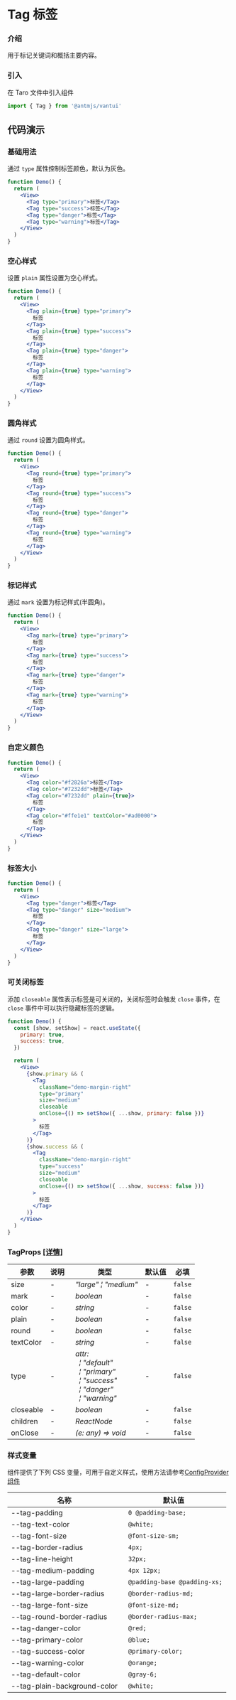 # Tag 标签

### 介绍

用于标记关键词和概括主要内容。

### 引入

在 Taro 文件中引入组件

```js
import { Tag } from '@antmjs/vantui'
```

## 代码演示

### 基础用法

通过 `type` 属性控制标签颜色，默认为灰色。

```jsx
function Demo() {
  return (
    <View>
      <Tag type="primary">标签</Tag>
      <Tag type="success">标签</Tag>
      <Tag type="danger">标签</Tag>
      <Tag type="warning">标签</Tag>
    </View>
  )
}
```

### 空心样式

设置 `plain` 属性设置为空心样式。

```jsx
function Demo() {
  return (
    <View>
      <Tag plain={true} type="primary">
        标签
      </Tag>
      <Tag plain={true} type="success">
        标签
      </Tag>
      <Tag plain={true} type="danger">
        标签
      </Tag>
      <Tag plain={true} type="warning">
        标签
      </Tag>
    </View>
  )
}
```

### 圆角样式

通过 `round` 设置为圆角样式。

```jsx
function Demo() {
  return (
    <View>
      <Tag round={true} type="primary">
        标签
      </Tag>
      <Tag round={true} type="success">
        标签
      </Tag>
      <Tag round={true} type="danger">
        标签
      </Tag>
      <Tag round={true} type="warning">
        标签
      </Tag>
    </View>
  )
}
```

### 标记样式

通过 `mark` 设置为标记样式(半圆角)。

```jsx
function Demo() {
  return (
    <View>
      <Tag mark={true} type="primary">
        标签
      </Tag>
      <Tag mark={true} type="success">
        标签
      </Tag>
      <Tag mark={true} type="danger">
        标签
      </Tag>
      <Tag mark={true} type="warning">
        标签
      </Tag>
    </View>
  )
}
```

### 自定义颜色

```jsx
function Demo() {
  return (
    <View>
      <Tag color="#f2826a">标签</Tag>
      <Tag color="#7232dd">标签</Tag>
      <Tag color="#7232dd" plain={true}>
        标签
      </Tag>
      <Tag color="#ffe1e1" textColor="#ad0000">
        标签
      </Tag>
    </View>
  )
}
```

### 标签大小

```jsx
function Demo() {
  return (
    <View>
      <Tag type="danger">标签</Tag>
      <Tag type="danger" size="medium">
        标签
      </Tag>
      <Tag type="danger" size="large">
        标签
      </Tag>
    </View>
  )
}
```

### 可关闭标签

添加 `closeable` 属性表示标签是可关闭的，关闭标签时会触发 `close` 事件，在 `close` 事件中可以执行隐藏标签的逻辑。

```jsx
function Demo() {
  const [show, setShow] = react.useState({
    primary: true,
    success: true,
  })

  return (
    <View>
      {show.primary && (
        <Tag
          className="demo-margin-right"
          type="primary"
          size="medium"
          closeable
          onClose={() => setShow({ ...show, primary: false })}
        >
          标签
        </Tag>
      )}
      {show.success && (
        <Tag
          className="demo-margin-right"
          type="success"
          size="medium"
          closeable
          onClose={() => setShow({ ...show, success: false })}
        >
          标签
        </Tag>
      )}
    </View>
  )
}
```

### TagProps [[详情]](https://github.com/AntmJS/vantui/tree/main/packages/vantui/types/tag.d.ts)

| 参数      | 说明 | 类型                                                                                                                                                                                                                                                                                        | 默认值 | 必填    |
| --------- | ---- | ------------------------------------------------------------------------------------------------------------------------------------------------------------------------------------------------------------------------------------------------------------------------------------------- | ------ | ------- |
| size      | -    | _&nbsp;&nbsp;"large"&nbsp;&brvbar;&nbsp;"medium"<br/>_                                                                                                                                                                                                                                      | -      | `false` |
| mark      | -    | _&nbsp;&nbsp;boolean<br/>_                                                                                                                                                                                                                                                                  | -      | `false` |
| color     | -    | _&nbsp;&nbsp;string<br/>_                                                                                                                                                                                                                                                                   | -      | `false` |
| plain     | -    | _&nbsp;&nbsp;boolean<br/>_                                                                                                                                                                                                                                                                  | -      | `false` |
| round     | -    | _&nbsp;&nbsp;boolean<br/>_                                                                                                                                                                                                                                                                  | -      | `false` |
| textColor | -    | _&nbsp;&nbsp;string<br/>_                                                                                                                                                                                                                                                                   | -      | `false` |
| type      | -    | _&nbsp;&nbsp;attr:<br/>&nbsp;&nbsp;&nbsp;&nbsp;&brvbar;&nbsp;"default"<br/>&nbsp;&nbsp;&nbsp;&nbsp;&brvbar;&nbsp;"primary"<br/>&nbsp;&nbsp;&nbsp;&nbsp;&brvbar;&nbsp;"success"<br/>&nbsp;&nbsp;&nbsp;&nbsp;&brvbar;&nbsp;"danger"<br/>&nbsp;&nbsp;&nbsp;&nbsp;&brvbar;&nbsp;"warning"<br/>_ | -      | `false` |
| closeable | -    | _&nbsp;&nbsp;boolean<br/>_                                                                                                                                                                                                                                                                  | -      | `false` |
| children  | -    | _&nbsp;&nbsp;ReactNode<br/>_                                                                                                                                                                                                                                                                | -      | `false` |
| onClose   | -    | _&nbsp;&nbsp;(e:&nbsp;any)&nbsp;=>&nbsp;void<br/>_                                                                                                                                                                                                                                          | -      | `false` |

### 样式变量

组件提供了下列 CSS 变量，可用于自定义样式，使用方法请参考[ConfigProvider 组件](https://antmjs.github.io/vantui/#/config-provider)

| 名称                         | 默认值                        |
| ---------------------------- | ----------------------------- |
| --tag-padding                | ` 0 @padding-base;`           |
| --tag-text-color             | ` @white;`                    |
| --tag-font-size              | ` @font-size-sm;`             |
| --tag-border-radius          | ` 4px;`                       |
| --tag-line-height            | ` 32px;`                      |
| --tag-medium-padding         | ` 4px 12px;`                  |
| --tag-large-padding          | ` @padding-base @padding-xs;` |
| --tag-large-border-radius    | ` @border-radius-md;`         |
| --tag-large-font-size        | ` @font-size-md;`             |
| --tag-round-border-radius    | ` @border-radius-max;`        |
| --tag-danger-color           | ` @red;`                      |
| --tag-primary-color          | ` @blue;`                     |
| --tag-success-color          | ` @primary-color;`            |
| --tag-warning-color          | ` @orange;`                   |
| --tag-default-color          | ` @gray-6;`                   |
| --tag-plain-background-color | ` @white;`                    |
